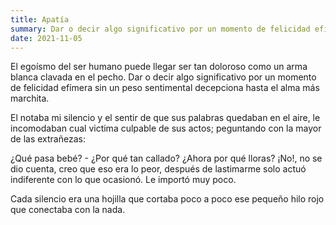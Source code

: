 ```yaml
---
title: Apatía  
summary: Dar o decir algo significativo por un momento de felicidad efímera sin un peso sentimental decepciona hasta el alma más marchita.
date: 2021-11-05
---
```


El egoísmo del ser humano puede llegar ser tan doloroso como un arma blanca clavada  en el pecho. Dar o decir algo significativo por un momento de felicidad efímera sin un peso sentimental decepciona hasta el alma más marchita.

El notaba mi silencio y el sentir de que sus palabras quedaban en el aire, le incomodaban cual victima culpable de sus actos; peguntando  con la mayor de las extrañezas:

¿Qué pasa bebé? - ¿Por qué tan callado?
¿Ahora por qué lloras?
¡No!, no se dio cuenta, creo que eso era lo  peor, después de lastimarme solo actuó indiferente
con lo que ocasionó. Le importó muy poco. 

Cada silencio era una hojilla que cortaba poco a poco ese pequeño hilo rojo que conectaba con la nada.